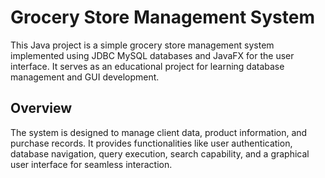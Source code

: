 # Grocery Store Management System

This Java project is a simple grocery store management system implemented using JDBC MySQL databases and JavaFX for the
user interface. It serves as an educational project for learning database management and GUI development.

## Overview

The system is designed to manage client data, product information, and purchase records. It provides functionalities
like user authentication, database navigation, query execution, search capability, and a graphical user interface for
seamless interaction.